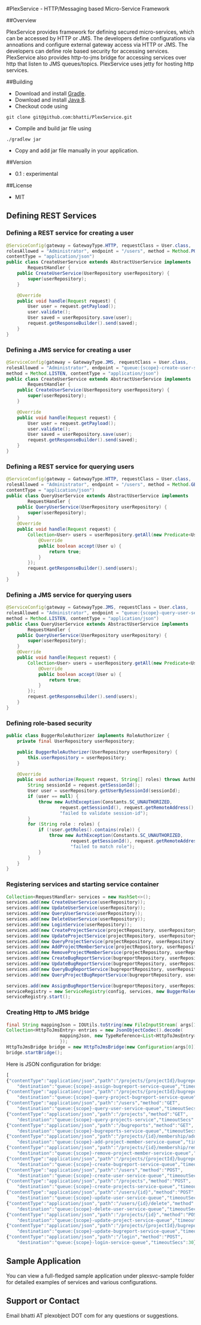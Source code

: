 #PlexService - HTTP/Messaging based Micro-Service Framework

##Overview

PlexService provides framework for defining secured micro-services, which can be accessed by HTTP or JMS. The developers define configurations via annoations and configure external gateway access via HTTP or JMS. The developers can define role based security for accessing services. PlexService also provides http-to-jms bridge for accessing services over http that listen to JMS queues/topics. PlexService uses jetty for hosting http services. 



##Building
 - Download and install <a href="http://www.gradle.org/downloads">Gradle</a>.
 - Download and install <a href="http://www.oracle.com/technetwork/java/javase/downloads/jdk8-downloads-2133151.html">Java 8</a>.
 - Checkout code using 

```
git clone git@github.com:bhatti/PlexService.git
```

 - Compile and build jar file using

```
./gradlew jar
```
 
 - Copy and add jar file manually in your application.


##Version
 - 0.1 : experimental
 
##License
 - MIT

## Defining REST Services

### Defining a REST service for creating a user
```java 
@ServiceConfig(gateway = GatewayType.HTTP, requestClass = User.class, 
rolesAllowed = "Administrator", endpoint = "/users", method = Method.POST, 
contentType = "application/json")
public class CreateUserService extends AbstractUserService implements
        RequestHandler {
    public CreateUserService(UserRepository userRepository) {
        super(userRepository);
    }

    @Override
    public void handle(Request request) {
        User user = request.getPayload();
        user.validate();
        User saved = userRepository.save(user);
        request.getResponseBuilder().send(saved);
    }
}
```

### Defining a JMS service for creating a user
```java 
@ServiceConfig(gateway = GatewayType.JMS, requestClass = User.class, 
rolesAllowed = "Administrator", endpoint = "queue:{scope}-create-user-service-queue", 
method = Method.LISTEN, contentType = "application/json")
public class CreateUserService extends AbstractUserService implements
        RequestHandler {
    public CreateUserService(UserRepository userRepository) {
        super(userRepository);
    }

    @Override
    public void handle(Request request) {
        User user = request.getPayload();
        user.validate();
        User saved = userRepository.save(user);
        request.getResponseBuilder().send(saved);
    }
}
```


### Defining a REST service for querying users
```java 
@ServiceConfig(gateway = GatewayType.HTTP, requestClass = User.class, 
rolesAllowed = "Administrator", endpoint = "/users", method = Method.GET, 
contentType = "application/json")
public class QueryUserService extends AbstractUserService implements
        RequestHandler {
    public QueryUserService(UserRepository userRepository) {
        super(userRepository);
    }
    @Override
    public void handle(Request request) {
        Collection<User> users = userRepository.getAll(new Predicate<User>() {
            @Override
            public boolean accept(User u) {
                return true;
            }
        });
        request.getResponseBuilder().send(users);
    }
}
```


### Defining a JMS service for querying users
```java 
@ServiceConfig(gateway = GatewayType.JMS, requestClass = User.class, 
rolesAllowed = "Administrator", endpoint = "queue:{scope}-query-user-service-queue", 
method = Method.LISTEN, contentType = "application/json")
public class QueryUserService extends AbstractUserService implements
        RequestHandler {
    public QueryUserService(UserRepository userRepository) {
        super(userRepository);
    }
    @Override
    public void handle(Request request) {
        Collection<User> users = userRepository.getAll(new Predicate<User>() {
            @Override
            public boolean accept(User u) {
                return true;
            }
        });
        request.getResponseBuilder().send(users);
    }
}
```


### Defining role-based security
```java 
public class BuggerRoleAuthorizer implements RoleAuthorizer {
    private final UserRepository userRepository;

    public BuggerRoleAuthorizer(UserRepository userRepository) {
        this.userRepository = userRepository;
    }

    @Override
    public void authorize(Request request, String[] roles) throws AuthException {
        String sessionId = request.getSessionId();
        User user = userRepository.getUserBySessionId(sessionId);
        if (user == null) {
            throw new AuthException(Constants.SC_UNAUTHORIZED,
                    request.getSessionId(), request.getRemoteAddress(),
                    "failed to validate session-id");
        }
        for (String role : roles) {
            if (!user.getRoles().contains(role)) {
                throw new AuthException(Constants.SC_UNAUTHORIZED,
                        request.getSessionId(), request.getRemoteAddress(),
                        "failed to match role");
            }
        }
    }
}
```


### Registering services and starting service container
```java 
Collection<RequestHandler> services = new HashSet<>();
services.add(new CreateUserService(userRepository));
services.add(new UpdateUserService(userRepository));
services.add(new QueryUserService(userRepository));
services.add(new DeleteUserService(userRepository));
services.add(new LoginService(userRepository));
services.add(new CreateProjectService(projectRepository, userRepository));
services.add(new UpdateProjectService(projectRepository, userRepository));
services.add(new QueryProjectService(projectRepository, userRepository));
services.add(new AddProjectMemberService(projectRepository, userRepository));
services.add(new RemoveProjectMemberService(projectRepository, userRepository));
services.add(new CreateBugReportService(bugreportRepository, userRepository));
services.add(new UpdateBugReportService(bugreportRepository, userRepository));
services.add(new QueryBugReportService(bugreportRepository, userRepository));
services.add(new QueryProjectBugReportService(bugreportRepository, userRepository));

services.add(new AssignBugReportService(bugreportRepository, userRepository));
serviceRegistry = new ServiceRegistry(config, services, new BuggerRoleAuthorizer(userRepository));
serviceRegistry.start();

```


### Creating Http to JMS bridge
```java 
final String mappingJson = IOUtils.toString(new FileInputStream( args[1]));
Collection<HttpToJmsEntry> entries = new JsonObjectCodec().decode(
                    mappingJson, new TypeReference<List<HttpToJmsEntry>>() {
                    });
HttpToJmsBridge bridge = new HttpToJmsBridge(new Configuration(args[0]), entries);
bridge.startBridge();
```

Here is JSON configuration for bridge:
```javascript 
[
{"contentType":"application/json","path":"/projects/{projectId}/bugreports/{id}/assign","method":"POST",
	"destination":"queue:{scope}-assign-bugreport-service-queue","timeoutSecs":30},
{"contentType":"application/json","path":"/projects/{projectId}/bugreports","method":"GET",
	"destination":"queue:{scope}-query-project-bugreport-service-queue","timeoutSecs":30},
{"contentType":"application/json","path":"/users","method":"GET",
	"destination":"queue:{scope}-query-user-service-queue","timeoutSecs":30},
{"contentType":"application/json","path":"/projects","method":"GET",
	"destination":"queue:{scope}-query-projects-service","timeoutSecs":30},
{"contentType":"application/json","path":"/bugreports","method":"GET",
	"destination":"queue:{scope}-bugreports-service-queue","timeoutSecs":30},
{"contentType":"application/json","path":"/projects/{id}/membership/add","method":"POST",
	"destination":"queue:{scope}-add-project-member-service-queue","timeoutSecs":30},
{"contentType":"application/json","path":"/projects/{id}/membership/remove","method":"POST",
	"destination":"queue:{scope}-remove-project-member-service-queue","timeoutSecs":30},
{"contentType":"application/json","path":"/projects/{projectId}/bugreports","method":"POST",
	"destination":"queue:{scope}-create-bugreport-service-queue","timeoutSecs":30},
{"contentType":"application/json","path":"/users","method":"POST",
	"destination":"queue:{scope}-create-user-service-queue","timeoutSecs":30},
{"contentType":"application/json","path":"/projects","method":"POST",
	"destination":"queue:{scope}-create-projects-service-queue","timeoutSecs":30},
{"contentType":"application/json","path":"/users/{id}","method":"POST",
	"destination":"queue:{scope}-update-user-service-queue","timeoutSecs":30},
{"contentType":"application/json","path":"/users/{id}/delete","method":"POST",
	"destination":"queue:{scope}-delete-user-service-queue","timeoutSecs":30},
{"contentType":"application/json","path":"/projects/{id}","method":"POST",
	"destination":"queue:{scope}-update-project-service-queue","timeoutSecs":30},
{"contentType":"application/json","path":"/projects/{projectId}/bugreports/{id}","method":"POST",
	"destination":"queue:{scope}-update-bugreport-service-queue","timeoutSecs":30},
{"contentType":"application/json","path":"/login","method":"POST",
	"destination":"queue:{scope}-login-service-queue","timeoutSecs":30}]
```

## Sample Application
You can view a full-fledged sample application under plexsvc-sample folder for detailed examples of services and various configurations.

## Support or Contact
  Email bhatti AT plexobject DOT com for any questions or suggestions.


